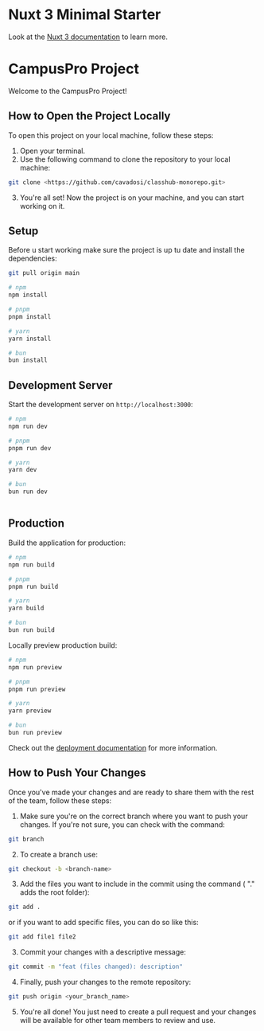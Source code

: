 # Nuxt 3 Minimal Starter

Look at the [Nuxt 3 documentation](https://nuxt.com/docs/getting-started/introduction) to learn more.


# CampusPro Project

Welcome to the CampusPro Project!

## How to Open the Project Locally

To open this project on your local machine, follow these steps:

1. Open your terminal.
2. Use the following command to clone the repository to your local machine:

```bash 
git clone <https://github.com/cavadosi/classhub-monorepo.git>
```

3. You're all set! Now the project is on your machine, and you can start working on it.



## Setup

Before u start working make sure the project is up tu date and install the dependencies:

```bash
git pull origin main
```

```bash
# npm
npm install

# pnpm
pnpm install

# yarn
yarn install

# bun
bun install
```

## Development Server

Start the development server on `http://localhost:3000`:

```bash
# npm
npm run dev

# pnpm
pnpm run dev

# yarn
yarn dev

# bun
bun run dev
```
```bash 
```
## Production

Build the application for production:

```bash
# npm
npm run build

# pnpm
pnpm run build

# yarn
yarn build

# bun
bun run build
```

Locally preview production build:

```bash
# npm
npm run preview

# pnpm
pnpm run preview

# yarn
yarn preview

# bun
bun run preview
```

Check out the [deployment documentation](https://nuxt.com/docs/getting-started/deployment) for more information.


## How to Push Your Changes

Once you've made your changes and are ready to share them with the rest of the team, follow these steps:

1. Make sure you're on the correct branch where you want to push your changes. If you're not sure, you can check with the command:

```bash 
git branch
```

2. To create a branch use:

```bash 
git checkout -b <branch-name>
```

3. Add the files you want to include in the commit using the command ( "." adds the root folder):

```bash 
git add .
```

or if you want to add specific files, you can do so like this:

```bash 
git add file1 file2
```

3. Commit your changes with a descriptive message:

```bash 
git commit -m "feat (files changed): description"
```

4. Finally, push your changes to the remote repository:

```bash 
git push origin <your_branch_name>
```

5. You're all done! You just need to create a pull request and your changes will be available for other team members to review and use.



